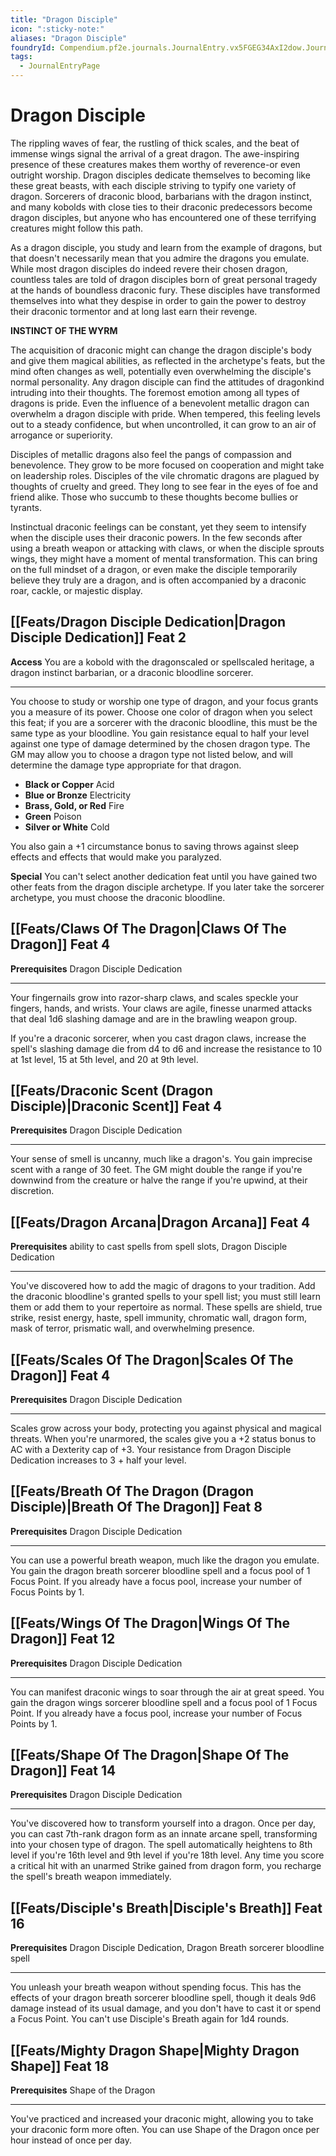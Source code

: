 ```yaml
---
title: "Dragon Disciple"
icon: ":sticky-note:"
aliases: "Dragon Disciple"
foundryId: Compendium.pf2e.journals.JournalEntry.vx5FGEG34AxI2dow.JournalEntryPage.SO9d7RSf1zqmTlmW
tags:
  - JournalEntryPage
---
```


# Dragon Disciple
The rippling waves of fear, the rustling of thick scales, and the beat of immense wings signal the arrival of a great dragon. The awe-inspiring presence of these creatures makes them worthy of reverence-or even outright worship. Dragon disciples dedicate themselves to becoming like these great beasts, with each disciple striving to typify one variety of dragon. Sorcerers of draconic blood, barbarians with the dragon instinct, and many kobolds with close ties to their draconic predecessors become dragon disciples, but anyone who has encountered one of these terrifying creatures might follow this path.

As a dragon disciple, you study and learn from the example of dragons, but that doesn't necessarily mean that you admire the dragons you emulate. While most dragon disciples do indeed revere their chosen dragon, countless tales are told of dragon disciples born of great personal tragedy at the hands of boundless draconic fury. These disciples have transformed themselves into what they despise in order to gain the power to destroy their draconic tormentor and at long last earn their revenge.

**INSTINCT OF THE WYRM**

The acquisition of draconic might can change the dragon disciple's body and give them magical abilities, as reflected in the archetype's feats, but the mind often changes as well, potentially even overwhelming the disciple's normal personality. Any dragon disciple can find the attitudes of dragonkind intruding into their thoughts. The foremost emotion among all types of dragons is pride. Even the influence of a benevolent metallic dragon can overwhelm a dragon disciple with pride. When tempered, this feeling levels out to a steady confidence, but when uncontrolled, it can grow to an air of arrogance or superiority.

Disciples of metallic dragons also feel the pangs of compassion and benevolence. They grow to be more focused on cooperation and might take on leadership roles. Disciples of the vile chromatic dragons are plagued by thoughts of cruelty and greed. They long to see fear in the eyes of foe and friend alike. Those who succumb to these thoughts become bullies or tyrants.

Instinctual draconic feelings can be constant, yet they seem to intensify when the disciple uses their draconic powers. In the few seconds after using a breath weapon or attacking with claws, or when the disciple sprouts wings, they might have a moment of mental transformation. This can bring on the full mindset of a dragon, or even make the disciple temporarily believe they truly are a dragon, and is often accompanied by a draconic roar, cackle, or majestic display.

## [[Feats/Dragon Disciple Dedication|Dragon Disciple Dedication]] Feat 2

**Access** You are a kobold with the dragonscaled or spellscaled heritage, a dragon instinct barbarian, or a draconic bloodline sorcerer.

* * *

You choose to study or worship one type of dragon, and your focus grants you a measure of its power. Choose one color of dragon when you select this feat; if you are a sorcerer with the draconic bloodline, this must be the same type as your bloodline. You gain resistance equal to half your level against one type of damage determined by the chosen dragon type. The GM may allow you to choose a dragon type not listed below, and will determine the damage type appropriate for that dragon.

*   **Black or Copper** Acid
*   **Blue or Bronze** Electricity
*   **Brass, Gold, or Red** Fire
*   **Green** Poison
*   **Silver or White** Cold

You also gain a +1 circumstance bonus to saving throws against sleep effects and effects that would make you paralyzed.

**Special** You can't select another dedication feat until you have gained two other feats from the dragon disciple archetype. If you later take the sorcerer archetype, you must choose the draconic bloodline.

## [[Feats/Claws Of The Dragon|Claws Of The Dragon]] Feat 4

**Prerequisites** Dragon Disciple Dedication

* * *

Your fingernails grow into razor-sharp claws, and scales speckle your fingers, hands, and wrists. Your claws are agile, finesse unarmed attacks that deal 1d6 slashing damage and are in the brawling weapon group.

If you're a draconic sorcerer, when you cast dragon claws, increase the spell's slashing damage die from d4 to d6 and increase the resistance to 10 at 1st level, 15 at 5th level, and 20 at 9th level.

## [[Feats/Draconic Scent (Dragon Disciple)|Draconic Scent]] Feat 4

**Prerequisites** Dragon Disciple Dedication

* * *

Your sense of smell is uncanny, much like a dragon's. You gain imprecise scent with a range of 30 feet. The GM might double the range if you're downwind from the creature or halve the range if you're upwind, at their discretion.

## [[Feats/Dragon Arcana|Dragon Arcana]] Feat 4

**Prerequisites** ability to cast spells from spell slots, Dragon Disciple Dedication

* * *

You've discovered how to add the magic of dragons to your tradition. Add the draconic bloodline's granted spells to your spell list; you must still learn them or add them to your repertoire as normal. These spells are shield, true strike, resist energy, haste, spell immunity, chromatic wall, dragon form, mask of terror, prismatic wall, and overwhelming presence.

## [[Feats/Scales Of The Dragon|Scales Of The Dragon]] Feat 4

**Prerequisites** Dragon Disciple Dedication

* * *

Scales grow across your body, protecting you against physical and magical threats. When you're unarmored, the scales give you a +2 status bonus to AC with a Dexterity cap of +3. Your resistance from Dragon Disciple Dedication increases to 3 + half your level.

## [[Feats/Breath Of The Dragon (Dragon Disciple)|Breath Of The Dragon]] Feat 8

**Prerequisites** Dragon Disciple Dedication

* * *

You can use a powerful breath weapon, much like the dragon you emulate. You gain the dragon breath sorcerer bloodline spell and a focus pool of 1 Focus Point. If you already have a focus pool, increase your number of Focus Points by 1.

## [[Feats/Wings Of The Dragon|Wings Of The Dragon]] Feat 12

**Prerequisites** Dragon Disciple Dedication

* * *

You can manifest draconic wings to soar through the air at great speed. You gain the dragon wings sorcerer bloodline spell and a focus pool of 1 Focus Point. If you already have a focus pool, increase your number of Focus Points by 1.

## [[Feats/Shape Of The Dragon|Shape Of The Dragon]] Feat 14

**Prerequisites** Dragon Disciple Dedication

* * *

You've discovered how to transform yourself into a dragon. Once per day, you can cast 7th-rank dragon form as an innate arcane spell, transforming into your chosen type of dragon. The spell automatically heightens to 8th level if you're 16th level and 9th level if you're 18th level. Any time you score a critical hit with an unarmed Strike gained from dragon form, you recharge the spell's breath weapon immediately.

## [[Feats/Disciple's Breath|Disciple's Breath]] Feat 16

**Prerequisites** Dragon Disciple Dedication, Dragon Breath sorcerer bloodline spell

* * *

You unleash your breath weapon without spending focus. This has the effects of your dragon breath sorcerer bloodline spell, though it deals 9d6 damage instead of its usual damage, and you don't have to cast it or spend a Focus Point. You can't use Disciple's Breath again for 1d4 rounds.

## [[Feats/Mighty Dragon Shape|Mighty Dragon Shape]] Feat 18

**Prerequisites** Shape of the Dragon

* * *

You've practiced and increased your draconic might, allowing you to take your draconic form more often. You can use Shape of the Dragon once per hour instead of once per day.